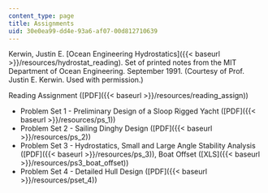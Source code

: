 ```yaml
---
content_type: page
title: Assignments
uid: 30e0ea99-dd4e-93a6-af07-00d812710639
---
```


Kerwin, Justin E. [Ocean Engineering Hydrostatics]({{< baseurl >}}/resources/hydrostat_reading). Set of printed notes from the MIT Department of Ocean Engineering. September 1991. (Courtesy of Prof. Justin E. Kerwin. Used with permission.)

Reading Assignment ([PDF]({{< baseurl >}}/resources/reading_assign))

*   Problem Set 1 - Preliminary Design of a Sloop Rigged Yacht ([PDF]({{< baseurl >}}/resources/ps_1))
*   Problem Set 2 - Sailing Dinghy Design ([PDF]({{< baseurl >}}/resources/ps_2))
*   Problem Set 3 - Hydrostatics, Small and Large Angle Stability Analysis ([PDF]({{< baseurl >}}/resources/ps_3)), Boat Offset ([XLS]({{< baseurl >}}/resources/ps3_boat_offset))
*   Problem Set 4 - Detailed Hull Design ([PDF]({{< baseurl >}}/resources/pset_4))